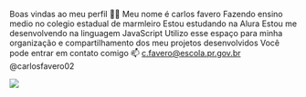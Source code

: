 Boas vindas ao meu perfil 💙💙
Meu nome é carlos favero
Fazendo ensino medio no colegio estadual de marmleiro
Estou estudando na Alura
Estou me desenvolvendo na linguagem JavaScript
Utilizo esse espaço para minha organização e compartilhamento dos meu projetos desenvolvidos
Você pode entrar em contato comigo 📫
c.favero@escola.pr.gov.br
@carlosfavero02

![](https://media1.tenor.com/m/1_1uKIw6s3AAAAAd/caf%C3%A9-diego.gif)

